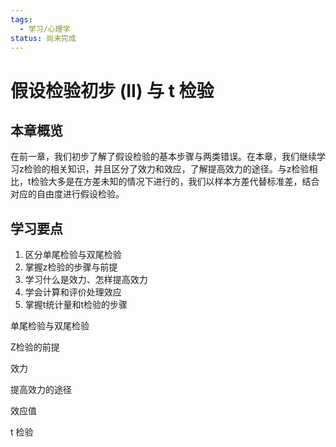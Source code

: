 ```yaml
---
tags:
  - 学习/心理学
status: 尚未完成
---
```

# 假设检验初步 (II) 与 t 检验

## 本章概览

在前一章，我们初步了解了假设检验的基本步骤与两类错误。在本章，我们继续学习z检验的相关知识，并且区分了效力和效应，了解提高效力的途径。与z检验相比，t检验大多是在方差未知的情况下进行的，我们以样本方差代替标准差，结合对应的自由度进行假设检验。 

## 学习要点

1. 区分单尾检验与双尾检验
2. 掌握z检验的步骤与前提  
3. 学习什么是效力、怎样提高效力  
4. 学会计算和评价处理效应  
5. 掌握t统计量和t检验的步骤  

单尾检验与双尾检验

Z检验的前提

效力

提高效力的途径

效应值

t 检验
